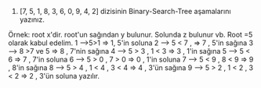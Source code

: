 1) [7, 5, 1, 8, 3, 6, 0, 9, 4, 2] dizisinin Binary-Search-Tree aşamalarını yazınız.

Örnek: root x'dir. root'un sağından y bulunur. Solunda z bulunur vb.
Root =5 olarak kabul edelim. 
1 -->5>1 => 1, 5'in soluna 
2 --> 5 < 7 , => 7 , 5'in sağına 
3 --> 8 >7 ve 5 => 8 , 7'nin sağına 
4 --> 5 > 3 , 1 < 3 => 3 , 1'in sağına 
5 --> 5 < 6 => 7 , 7'in soluna 
6 --> 5 > 0 , 7 > 0 => 0 , 1'in soluna 
7 --> 5 < 9 , 8 < 9 => 9 , 8'in sağına 
8 --> 5 > 4 , 1 < 4 , 3 < 4 => 4 , 3'ün sağına 
9 --> 5 > 2 , 1 < 2 , 3 < 2 => 2 , 3'ün soluna yazılır.